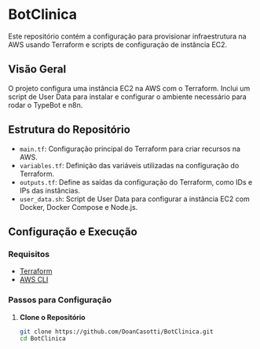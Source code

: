 # BotClinica

Este repositório contém a configuração para provisionar infraestrutura na AWS usando Terraform e scripts de configuração de instância EC2.

## Visão Geral

O projeto configura uma instância EC2 na AWS com o Terraform. Inclui um script de User Data para instalar e configurar o ambiente necessário para rodar o TypeBot e n8n.

## Estrutura do Repositório

- `main.tf`: Configuração principal do Terraform para criar recursos na AWS.
- `variables.tf`: Definição das variáveis utilizadas na configuração do Terraform.
- `outputs.tf`: Define as saídas da configuração do Terraform, como IDs e IPs das instâncias.
- `user_data.sh`: Script de User Data para configurar a instância EC2 com Docker, Docker Compose e Node.js.

## Configuração e Execução

### Requisitos

- [Terraform](https://www.terraform.io/downloads.html)
- [AWS CLI](https://docs.aws.amazon.com/cli/latest/userguide/install-cliv2.html)

### Passos para Configuração

1. **Clone o Repositório**

   ```bash
   git clone https://github.com/DoanCasotti/BotClinica.git
   cd BotClinica

